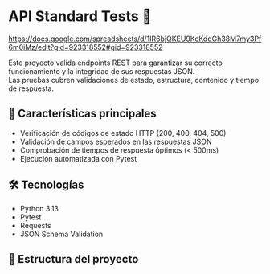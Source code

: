 # API Standard Tests 🧪

https://docs.google.com/spreadsheets/d/1IR6bjQKEU9KcKddGh38M7my3Pf6m0iMz/edit?gid=923318552#gid=923318552

Este proyecto valida endpoints REST para garantizar su correcto funcionamiento y la integridad de sus respuestas JSON.  
Las pruebas cubren validaciones de estado, estructura, contenido y tiempo de respuesta.

## 🚀 Características principales

- Verificación de códigos de estado HTTP (200, 400, 404, 500)
- Validación de campos esperados en las respuestas JSON
- Comprobación de tiempos de respuesta óptimos (< 500ms)
- Ejecución automatizada con Pytest

## 🛠️ Tecnologías

- Python 3.13
- Pytest
- Requests
- JSON Schema Validation

## 📂 Estructura del proyecto
